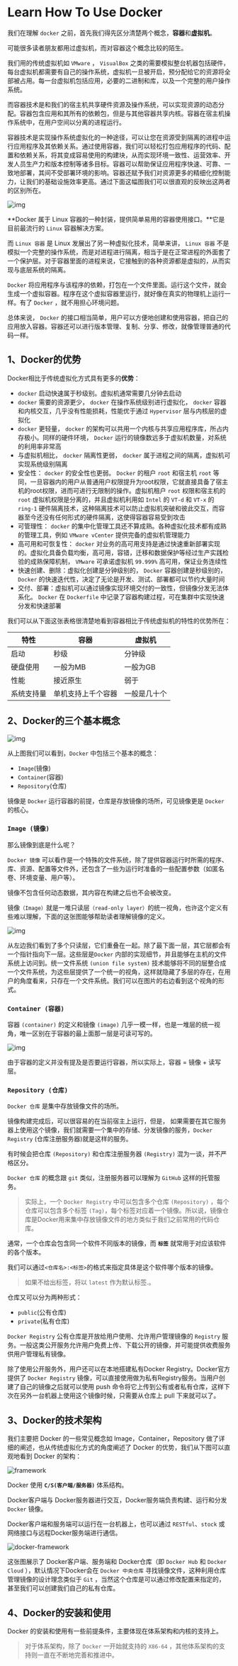# Learn How To Use Docker

我们在理解 `docker` 之前，首先我们得先区分清楚两个概念，**容器**和**虚拟机**。

可能很多读者朋友都用过虚拟机，而对容器这个概念比较的陌生。

我们用的传统虚拟机如 `VMware` ， `VisualBox` 之类的需要模拟整台机器包括硬件，每台虚拟机都需要有自己的操作系统，虚拟机一旦被开启，预分配给它的资源将全部被占用。每一台虚拟机包括应用，必要的二进制和库，以及一个完整的用户操作系统。

而容器技术是和我们的宿主机共享硬件资源及操作系统，可以实现资源的动态分配。容器包含应用和其所有的依赖包，但是与其他容器共享内核。容器在宿主机操作系统中，在用户空间以分离的进程运行。

容器技术是实现操作系统虚拟化的一种途径，可以让您在资源受到隔离的进程中运行应用程序及其依赖关系。通过使用容器，我们可以轻松打包应用程序的代码、配置和依赖关系，将其变成容易使用的构建块，从而实现环境一致性、运营效率、开发人员生产力和版本控制等诸多目标。容器可以帮助保证应用程序快速、可靠、一致地部署，其间不受部署环境的影响。容器还赋予我们对资源更多的精细化控制能力，让我们的基础设施效率更高。通过下面这幅图我们可以很直观的反映出这两者的区别所在。

 ![img](img/learn-how-to-use-docker/1100338-20181010205426157-1788702025.png)

**Docker 属于 Linux 容器的一种封装，提供简单易用的容器使用接口。**它是目前最流行的 `Linux` 容器解决方案。

而  `Linux 容器` 是 Linux 发展出了另一种虚拟化技术，简单来讲， `Linux 容器` 不是模拟一个完整的操作系统，而是对进程进行隔离，相当于是在正常进程的外面套了一个保护层。对于容器里面的进程来说，它接触到的各种资源都是虚拟的，从而实现与底层系统的隔离。

`Docker` 将应用程序与该程序的依赖，打包在一个文件里面。运行这个文件，就会生成一个虚拟容器。程序在这个虚拟容器里运行，就好像在真实的物理机上运行一样。有了 `Docker` ，就不用担心环境问题。

总体来说， `Docker` 的接口相当简单，用户可以方便地创建和使用容器，把自己的应用放入容器。容器还可以进行版本管理、复制、分享、修改，就像管理普通的代码一样。

## 1、Docker的优势

Docker相比于传统虚拟化方式具有更多的**优势**：

- `docker` 启动快速属于秒级别。虚拟机通常需要几分钟去启动
- `docker` 需要的资源更少， `docker` 在操作系统级别进行虚拟化， `docker` 容器和内核交互，几乎没有性能损耗，性能优于通过 `Hypervisor` 层与内核层的虚拟化
- `docker` 更轻量， `docker` 的架构可以共用一个内核与共享应用程序库，所占内存极小。同样的硬件环境， `Docker` 运行的镜像数远多于虚拟机数量，对系统的利用率非常高
- 与虚拟机相比， `docker` 隔离性更弱， `docker` 属于进程之间的隔离，虚拟机可实现系统级别隔离
- 安全性： `docker` 的安全性也更弱。 `Docker` 的租户 `root` 和宿主机 `root` 等同，一旦容器内的用户从普通用户权限提升为root权限，它就直接具备了宿主机的root权限，进而可进行无限制的操作。虚拟机租户 `root` 权限和宿主机的 `root` 虚拟机权限是分离的，并且虚拟机利用如 `Intel` 的 `VT-d` 和 `VT-x` 的 `ring-1` 硬件隔离技术，这种隔离技术可以防止虚拟机突破和彼此交互，而容器至今还没有任何形式的硬件隔离，这使得容器容易受到攻击
- 可管理性： `docker` 的集中化管理工具还不算成熟。各种虚拟化技术都有成熟的管理工具，例如 `VMware vCenter` 提供完备的虚拟机管理能力
- 高可用和可恢复性： `docker` 对业务的高可用支持是通过快速重新部署实现的。虚拟化具备负载均衡，高可用，容错，迁移和数据保护等经过生产实践检验的成熟保障机制， `VMware` 可承诺虚拟机 `99.999%` 高可用，保证业务连续性
- 快速创建、删除：虚拟化创建是分钟级别的， `Docker` 容器创建是秒级别的， `Docker` 的快速迭代性，决定了无论是开发、测试、部署都可以节约大量时间
- 交付、部署：虚拟机可以通过镜像实现环境交付的一致性，但镜像分发无法体系化。 `Docker` 在 `Dockerfile` 中记录了容器构建过程，可在集群中实现快速分发和快速部署

我们可以从下面这张表格很清楚地看到容器相比于传统虚拟机的特性的优势所在：

|    特性    |        容器        |    虚拟机    |
| ---------- | ------------------ | ------------ |
| 启动       | 秒级               | 分钟级       |
| 硬盘使用   | 一般为MB           | 一般为GB     |
| 性能       | 接近原生           | 弱于         |
| 系统支持量 | 单机支持上千个容器 | 一般是几十个 |

## 2、Docker的三个基本概念

 ![img](img/learn-how-to-use-docker/1100338-20181010205425908-509725301.jpg)

从上图我们可以看到，`Docker` 中包括三个基本的概念：

- `Image`(镜像)
- `Container`(容器)
- `Repository`(仓库)

镜像是 `Docker` 运行容器的前提，仓库是存放镜像的场所，可见镜像更是 `Docker` 的核心。

### `Image (镜像)`

那么镜像到底是什么呢？

`Docker 镜像` 可以看作是一个特殊的文件系统，除了提供容器运行时所需的程序、库、资源、配置等文件外，还包含了一些为运行时准备的一些配置参数（如匿名卷、环境变量、用户等）。

镜像不包含任何动态数据，其内容在构建之后也不会被改变。

镜像`（Image）`就是一堆只读层`（read-only layer）`的统一视角，也许这个定义有些难以理解，下面的这张图能够帮助读者理解镜像的定义。

![img](img/learn-how-to-use-docker/1100338-20181010205425698-1711765011.png)

从左边我们看到了多个只读层，它们重叠在一起。除了最下面一层，其它层都会有一个指针指向下一层。这些层是`Docker` 内部的实现细节，并且能够在主机的文件系统上访问到。统一文件系统 `(union file system)` 技术能够将不同的层整合成一个文件系统，为这些层提供了一个统一的视角，这样就隐藏了多层的存在，在用户的角度看来，只存在一个文件系统。我们可以在图片的右边看到这个视角的形式。

### `Container (容器)`

容器 `(container)` 的定义和镜像 `(image)` 几乎一模一样，也是一堆层的统一视角，唯一区别在于容器的最上面那一层是可读可写的。

![img](img/learn-how-to-use-docker/1100338-20181010205425262-960721404.png)

由于容器的定义并没有提及是否要运行容器，所以实际上，容器 = 镜像 + 读写层。

### `Repository (仓库)`

`Docker 仓库` 是集中存放镜像文件的场所。

镜像构建完成后，可以很容易的在当前宿主上运行，但是， 如果需要在其它服务器上使用这个镜像，我们就需要一个集中的存储、分发镜像的服务，`Docker Registry` (仓库注册服务器)就是这样的服务。

有时候会把仓库 `(Repository)` 和仓库注册服务器 `(Registry)` 混为一谈，并不严格区分。

`Docker 仓库` 的概念跟 `git` 类似，注册服务器可以理解为 `GitHub` 这样的托管服务。
> 实际上，一个 `Docker Registry` 中可以包含多个仓库 `(Repository)` ，每个仓库可以包含多个标签 `(Tag)`，每个标签对应着一个镜像。所以说，镜像仓库是Docker用来集中存放镜像文件的地方类似于我们之前常用的代码仓库。

通常，一个仓库会包含同一个软件不同版本的镜像，而 **`标签`** 就常用于对应该软件的各个版本。

我们可以通过`<仓库名>:<标签>`的格式来指定具体是这个软件哪个版本的镜像。
> 如果不给出标签，将以 `latest` 作为默认标签.。

仓库又可以分为两种形式：

- `public`(公有仓库)
- `private`(私有仓库)

`Docker Registry` 公有仓库是开放给用户使用、允许用户管理镜像的 `Registry` 服务。一般这类公开服务允许用户免费上传、下载公开的镜像，并可能提供收费服务供用户管理私有镜像。

除了使用公开服务外，用户还可以在本地搭建私有Docker Registry。Docker官方提供了 `Docker Registry` 镜像，可以直接使用做为私有Registry服务。当用户创建了自己的镜像之后就可以使用 push 命令将它上传到公有或者私有仓库，这样下次在另外一台机器上使用这个镜像时候，只需要从仓库上 pull 下来就可以了。

## 3、Docker的技术架构

我们主要把 Docker 的一些常见概念如 Image，Container，Repository 做了详细的阐述，也从传统虚拟化方式的角度阐述了 Docker 的优势，我们从下图可以直观地看到 Docker 的架构：

![framework](img/learn-how-to-use-docker/1100338-20181011200344086-1510826338.png)

Docker 使用 **`C/S(客户端/服务器)`** 体系结构。

Docker客户端与 Docker服务器进行交互，Docker服务端负责构建、运行和分发 `Docker` 镜像。

Docker客户端和服务端可以运行在一台机器上，也可以通过 `RESTful`、`stock` 或网络接口与远程Docker服务端进行通信。

![docker-framework](img/learn-how-to-use-docker/1100338-20181011200343656-1972949758.png)

这张图展示了 Docker客户端、服务端和 Docker仓库（即 `Docker Hub` 和 `Docker Cloud` ），默认情况下Docker会在 `Docker 中央仓库` 寻找镜像文件，这种利用仓库管理镜像的设计理念类似于 `Git` ，当然这个仓库是可以通过修改配置来指定的，甚至我们可以创建我们自己的私有仓库。

## 4、Docker的安装和使用

Docker 的安装和使用有一些前提条件，主要体现在体系架构和内核的支持上。
> 对于体系架构，除了 `Docker` 一开始就支持的 `X86-64` ，其他体系架构的支持则一直在不断地完善和推进中。
